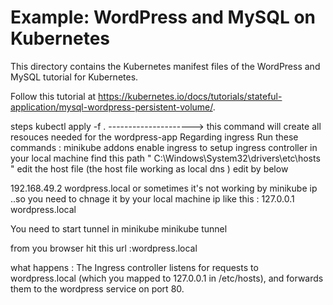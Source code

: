 # Example: WordPress and MySQL on Kubernetes

This directory contains the Kubernetes manifest files of the WordPress and
MySQL tutorial for Kubernetes.

Follow this tutorial at https://kubernetes.io/docs/tutorials/stateful-application/mysql-wordpress-persistent-volume/.

>>>>>>>>>>>>>>>>>>>>>>>>>>>>>>>>>>>>>>>>>>>>>>>
steps 
kubectl apply -f . ---------------------> this command will create all resouces needed for the wordpress-app 
Regarding ingress 
Run these commands :
minikube addons enable ingress to setup ingress controller 
in your local machine find this path " C:\Windows\System32\drivers\etc\hosts "
edit the host file (the host file working as local dns ) edit by below

192.168.49.2 wordpress.local
or sometimes it's not working by minikube ip ..so you need to chnage it by your local machine ip like this :
127.0.0.1  wordpress.local

You need to start tunnel in minikube 
minikube tunnel

from you browser hit this url :wordpress.local

what happens :
The Ingress controller listens for requests to wordpress.local (which you mapped to 127.0.0.1 in /etc/hosts), and forwards them to the wordpress service on port 80.